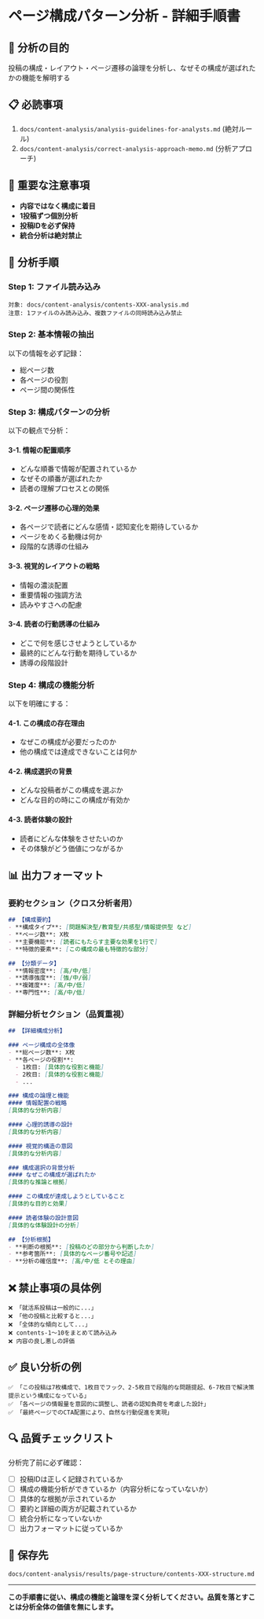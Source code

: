 # ページ構成パターン分析 - 詳細手順書

## 🎯 分析の目的
投稿の構成・レイアウト・ページ遷移の論理を分析し、なぜその構成が選ばれたかの機能を解明する

## 📋 必読事項
1. `docs/content-analysis/analysis-guidelines-for-analysts.md` (絶対ルール)
2. `docs/content-analysis/correct-analysis-approach-memo.md` (分析アプローチ)

## 🚨 重要な注意事項
- **内容ではなく構成に着目**
- **1投稿ずつ個別分析**
- **投稿IDを必ず保持**
- **統合分析は絶対禁止**

## 📝 分析手順

### Step 1: ファイル読み込み
```
対象: docs/content-analysis/contents-XXX-analysis.md
注意: 1ファイルのみ読み込み、複数ファイルの同時読み込み禁止
```

### Step 2: 基本情報の抽出
以下の情報を必ず記録：
- 総ページ数
- 各ページの役割
- ページ間の関係性

### Step 3: 構成パターンの分析
以下の観点で分析：

#### **3-1. 情報の配置順序**
- どんな順番で情報が配置されているか
- なぜその順番が選ばれたか
- 読者の理解プロセスとの関係

#### **3-2. ページ遷移の心理的効果**
- 各ページで読者にどんな感情・認知変化を期待しているか
- ページをめくる動機は何か
- 段階的な誘導の仕組み

#### **3-3. 視覚的レイアウトの戦略**
- 情報の濃淡配置
- 重要情報の強調方法
- 読みやすさへの配慮

#### **3-4. 読者の行動誘導の仕組み**
- どこで何を感じさせようとしているか
- 最終的にどんな行動を期待しているか
- 誘導の段階設計

### Step 4: 構成の機能分析
以下を明確にする：

#### **4-1. この構成の存在理由**
- なぜこの構成が必要だったのか
- 他の構成では達成できないことは何か

#### **4-2. 構成選択の背景**
- どんな投稿者がこの構成を選ぶか
- どんな目的の時にこの構成が有効か

#### **4-3. 読者体験の設計**
- 読者にどんな体験をさせたいのか
- その体験がどう価値につながるか

## 📊 出力フォーマット

### **要約セクション（クロス分析者用）**
```markdown
## 【構成要約】
- **構成タイプ**: [問題解決型/教育型/共感型/情報提供型 など]
- **ページ数**: X枚
- **主要機能**: [読者にもたらす主要な効果を1行で]
- **特徴的要素**: [この構成の最も特徴的な部分]

## 【分類データ】
- **情報密度**: [高/中/低]
- **誘導強度**: [強/中/弱]
- **複雑度**: [高/中/低]
- **専門性**: [高/中/低]
```

### **詳細分析セクション（品質重視）**
```markdown
## 【詳細構成分析】

### ページ構成の全体像
- **総ページ数**: X枚
- **各ページの役割**:
  - 1枚目: [具体的な役割と機能]
  - 2枚目: [具体的な役割と機能]
  - ...

### 構成の論理と機能
#### 情報配置の戦略
[具体的な分析内容]

#### 心理的誘導の設計
[具体的な分析内容]

#### 視覚的構造の意図
[具体的な分析内容]

### 構成選択の背景分析
#### なぜこの構成が選ばれたか
[具体的な推論と根拠]

#### この構成が達成しようとしていること
[具体的な目的と効果]

#### 読者体験の設計意図
[具体的な体験設計の分析]

## 【分析根拠】
- **判断の根拠**: [投稿のどの部分から判断したか]
- **参考箇所**: [具体的なページ番号や記述]
- **分析の確信度**: [高/中/低 とその理由]
```

## ❌ 禁止事項の具体例
```
❌ 「就活系投稿は一般的に...」
❌ 「他の投稿と比較すると...」
❌ 「全体的な傾向として...」
❌ contents-1〜10をまとめて読み込み
❌ 内容の良し悪しの評価
```

## ✅ 良い分析の例
```
✅ 「この投稿は7枚構成で、1枚目でフック、2-5枚目で段階的な問題提起、6-7枚目で解決策提示という構成になっている」
✅ 「各ページの情報量を意図的に調整し、読者の認知負荷を考慮した設計」
✅ 「最終ページでのCTA配置により、自然な行動促進を実現」
```

## 🔍 品質チェックリスト
分析完了前に必ず確認：

- [ ] 投稿IDは正しく記録されているか
- [ ] 構成の機能分析ができているか（内容分析になっていないか）
- [ ] 具体的な根拠が示されているか
- [ ] 要約と詳細の両方が記載されているか
- [ ] 統合分析になっていないか
- [ ] 出力フォーマットに従っているか

## 📁 保存先
`docs/content-analysis/results/page-structure/contents-XXX-structure.md`

---
**この手順書に従い、構成の機能と論理を深く分析してください。品質を落とすことは分析全体の価値を無にします。**